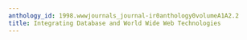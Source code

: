 ```yaml
---
anthology_id: 1998.wwwjournals_journal-ir0anthology0volumeA1A2.2
title: Integrating Database and World Wide Web Technologies
---
```

